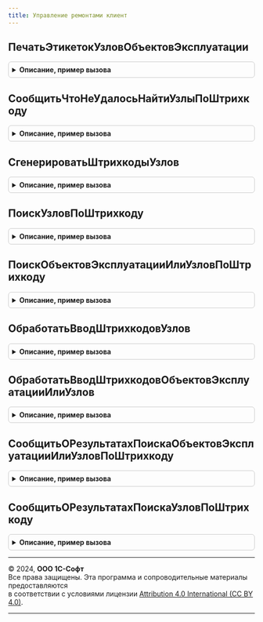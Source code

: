 ```yaml
---
title: Управление ремонтами клиент
---
```



## ПечатьЭтикетокУзловОбъектовЭксплуатации
<details style="margin: 1em 0; padding: 0.5em; border: 1px solid #ccc; border-radius: 6px;">

<summary style="font-weight: bold; cursor: pointer;">Описание, пример вызова</summary>

```bsl

// Получает данные для печати и открывает форму печати.
//
// Параметры:
//	ОписаниеКоманды - Структура - структура с описанием команды.
//
// Возвращаемое значение:
//	Неопределено
//
Функция ПечатьЭтикетокУзловОбъектовЭксплуатации(ОписаниеКоманды) Экспорт
```

Пример вызова
```bsl
Результат = УправлениеРемонтамиКлиент.ПечатьЭтикетокУзловОбъектовЭксплуатации(ОписаниеКоманды) 
```
</details>

## СообщитьЧтоНеУдалосьНайтиУзлыПоШтрихкоду
<details style="margin: 1em 0; padding: 0.5em; border: 1px solid #ccc; border-radius: 6px;">

<summary style="font-weight: bold; cursor: pointer;">Описание, пример вызова</summary>

```bsl

// Сообщает о неудачном поиске узлов по штрихкоду.
//
Процедура СообщитьЧтоНеУдалосьНайтиУзлыПоШтрихкоду() Экспорт
```

Пример вызова
```bsl
УправлениеРемонтамиКлиент.СообщитьЧтоНеУдалосьНайтиУзлыПоШтрихкоду() 
```
</details>

## СгенерироватьШтрихкодыУзлов
<details style="margin: 1em 0; padding: 0.5em; border: 1px solid #ccc; border-radius: 6px;">

<summary style="font-weight: bold; cursor: pointer;">Описание, пример вызова</summary>

```bsl

// Генерирует штрихкоды для узлов объектов эксплуатации.
//
// Параметры:
// 	СписокУзлов - Массив из СправочникСсылка.УзлыОбъектовЭксплуатации - Узлы, для которых требуется сгенерировать штрихкод.
Процедура СгенерироватьШтрихкодыУзлов(Знач СписокУзлов) Экспорт
```

Пример вызова
```bsl
УправлениеРемонтамиКлиент.СгенерироватьШтрихкодыУзлов(СписокУзлов) 
```
</details>

## ПоискУзловПоШтрихкоду
<details style="margin: 1em 0; padding: 0.5em; border: 1px solid #ccc; border-radius: 6px;">

<summary style="font-weight: bold; cursor: pointer;">Описание, пример вызова</summary>

```bsl

// Выполняет поиск узлов по штрихкоду.
// Открывает форму, где пользователь вводит штрихкод.
// После ввода выполняется поиск узлов.
// Если найдено несколько узлов, то открывается форма для выбора узлов.
// После успешного поиска возвращает массив найденных узлов.
//
// Параметры:
// 	ПроцедураОбработки - ОписаниеОповещения - Процедура, которую нужно вызвать при успешном поиске.
//  ПараметрыПодбора - см. ОбщегоНазначенияУТКлиентСервер.ПараметрыПодбора
Процедура ПоискУзловПоШтрихкоду(ПроцедураОбработки, ПараметрыПодбора = Неопределено) Экспорт
```

Пример вызова
```bsl
УправлениеРемонтамиКлиент.ПоискУзловПоШтрихкоду(ПроцедураОбработки, ПараметрыПодбора);
```
</details>

## ПоискОбъектовЭксплуатацииИлиУзловПоШтрихкоду
<details style="margin: 1em 0; padding: 0.5em; border: 1px solid #ccc; border-radius: 6px;">

<summary style="font-weight: bold; cursor: pointer;">Описание, пример вызова</summary>

```bsl

// Выполняет поиск объектов эксплуатации или узлов по штрихкоду.
// Открывает форму, где пользователь вводит штрихкод.
// После ввода выполняется поиск.
// Если найдено несколько ОЭ или узлов, то открывается форма для выбора.
// После успешного поиска возвращает массив ссылок.
//
// Параметры:
// 	ПроцедураОбработки - ОписаниеОповещения - Процедура, которую нужно вызвать при успешном поиске.
//  ПараметрыПодбора - см. ОбщегоНазначенияУТКлиентСервер.ПараметрыПодбора
Процедура ПоискОбъектовЭксплуатацииИлиУзловПоШтрихкоду(ПроцедураОбработки, ПараметрыПодбора = Неопределено) Экспорт
```

Пример вызова
```bsl
УправлениеРемонтамиКлиент.ПоискОбъектовЭксплуатацииИлиУзловПоШтрихкоду(ПроцедураОбработки, ПараметрыПодбора);
```
</details>

## ОбработатьВводШтрихкодовУзлов
<details style="margin: 1em 0; padding: 0.5em; border: 1px solid #ccc; border-radius: 6px;">

<summary style="font-weight: bold; cursor: pointer;">Описание, пример вызова</summary>

```bsl

// Обработка ввода штрихкода.
//
// Параметры:
//  ДанныеШтрихкодов - Структура, Массив из Строка - Данные штрихкодов.
// 	ПроцедураОбработки - ОписаниеОповещения - Процедура, которую нужно вызвать при успешном поиске.
//  ПараметрыПодбора - см. ОбщегоНазначенияУТКлиентСервер.ПараметрыПодбора
Процедура ОбработатьВводШтрихкодовУзлов(ДанныеШтрихкодов, ПроцедураОбработки, ПараметрыПодбора = Неопределено) Экспорт
```

Пример вызова
```bsl
УправлениеРемонтамиКлиент.ОбработатьВводШтрихкодовУзлов(ДанныеШтрихкодов, ПроцедураОбработки, ПараметрыПодбора);
```
</details>

## ОбработатьВводШтрихкодовОбъектовЭксплуатацииИлиУзлов
<details style="margin: 1em 0; padding: 0.5em; border: 1px solid #ccc; border-radius: 6px;">

<summary style="font-weight: bold; cursor: pointer;">Описание, пример вызова</summary>

```bsl

// Обработка ввода штрихкода.
//
// Параметры:
//  ДанныеШтрихкодов - Структура, Массив из Строка - Данные штрихкодов.
// 	ПроцедураОбработки - ОписаниеОповещения - Процедура, которую нужно вызвать при успешном поиске.
//  ПараметрыПодбора - см. ОбщегоНазначенияУТКлиентСервер.ПараметрыПодбора
Процедура ОбработатьВводШтрихкодовОбъектовЭксплуатацииИлиУзлов(ДанныеШтрихкодов, ПроцедураОбработки, ПараметрыПодбора = Неопределено) Экспорт
```

Пример вызова
```bsl
УправлениеРемонтамиКлиент.ОбработатьВводШтрихкодовОбъектовЭксплуатацииИлиУзлов(ДанныеШтрихкодов, ПроцедураОбработки, ПараметрыПодбора);
```
</details>

## СообщитьОРезультатахПоискаОбъектовЭксплуатацииИлиУзловПоШтрихкоду
<details style="margin: 1em 0; padding: 0.5em; border: 1px solid #ccc; border-radius: 6px;">

<summary style="font-weight: bold; cursor: pointer;">Описание, пример вызова</summary>

```bsl

// Сообщает о результатах поиска по штрихкоду.
//
// Параметры:
// 	РезультатПоиска - см. УправлениеРемонтамиВызовСервера.НайтиОбъектыЭксплуатацииИлиУзлыПоШтрихкодам
Процедура СообщитьОРезультатахПоискаОбъектовЭксплуатацииИлиУзловПоШтрихкоду(РезультатПоиска) Экспорт
```

Пример вызова
```bsl
УправлениеРемонтамиКлиент.СообщитьОРезультатахПоискаОбъектовЭксплуатацииИлиУзловПоШтрихкоду(РезультатПоиска) 
```
</details>

## СообщитьОРезультатахПоискаУзловПоШтрихкоду
<details style="margin: 1em 0; padding: 0.5em; border: 1px solid #ccc; border-radius: 6px;">

<summary style="font-weight: bold; cursor: pointer;">Описание, пример вызова</summary>

```bsl

// Сообщает о результатах поиска по штрихкоду.
//
// Параметры:
// 	РезультатПоиска - см. УправлениеРемонтамиВызовСервера.НайтиУзлыПоШтрихкодам
Процедура СообщитьОРезультатахПоискаУзловПоШтрихкоду(РезультатПоиска) Экспорт
```

Пример вызова
```bsl
УправлениеРемонтамиКлиент.СообщитьОРезультатахПоискаУзловПоШтрихкоду(РезультатПоиска) 
```
</details>

---

© 2024, **ООО 1С-Софт**  
Все права защищены. Эта программа и сопроводительные материалы предоставляются  
в соответствии с условиями лицензии [Attribution 4.0 International (CC BY 4.0)](https://creativecommons.org/licenses/by/4.0/legalcode).

---
